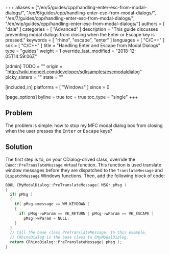 +++
aliases = ["/en/5/guides/cpp/handling-enter-esc-from-modal-dialogs/", "/en/6/guides/cpp/handling-enter-esc-from-modal-dialogs/", "/en/7/guides/cpp/handling-enter-esc-from-modal-dialogs/", "/en/wip/guides/cpp/handling-enter-esc-from-modal-dialogs/"]
authors = [ "dale" ]
categories = [ "Advanced" ]
description = "This guide discusses preventing modal dialogs from closing when the Enter or Escape key is pressed."
keywords = [ "rhino", "escape", "enter" ]
languages = [ "C/C++" ]
sdk = [ "C/C++" ]
title = "Handling Enter and Escape from Modal Dialogs"
type = "guides"
weight = 1
override_last_modified = "2018-12-05T14:59:06Z"

[admin]
TODO = ""
origin = "http://wiki.mcneel.com/developer/sdksamples/escmodaldialog"
picky_sisters = ""
state = ""

[included_in]
platforms = [ "Windows" ]
since = 0

[page_options]
byline = true
toc = true
toc_type = "single"
+++

 
## Problem

The problem is simple: how to stop my MFC modal dialog box from closing when the user presses the <kbd>Enter</kbd> or <kbd>Escape</kbd> keys?

## Solution

The first step is to, on your CDialog-drived class, override the `CWnd::PreTranslateMessage` virtual function.  This function is used translate window messages before they are dispatched to the `TranslateMessage` and `DispatchMessage` Windows functions.  Then, add the following block of code:

```cpp
BOOL CMyModalDialog::PreTranslateMessage( MSG* pMsg )
{
  if( pMsg )
  {
    if( pMsg->message == WM_KEYDOWN )
    {
      if( pMsg->wParam == VK_RETURN | pMsg->wParam == VK_ESCAPE )
        pMsg->wParam = NULL;
    }
  }
  // Call the base class PreTranslateMessage. In this example,
  // CRhinoDialog is the base class to CMyModalDialog.
  return CRhinoDialog::PreTranslateMessage( pMsg );
}
```
